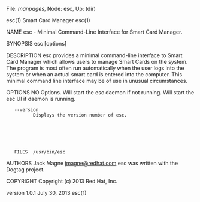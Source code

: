 File: *manpages*,  Node: esc,  Up: (dir)

esc(1)                        Smart Card Manager                        esc(1)



NAME
       esc - Minimal Command-Line Interface for Smart Card Manager.


SYNOPSIS
       esc [options]


DESCRIPTION
       esc  provides  a  minimal  command-line interface to Smart Card Manager
       which allows users to manage Smart Cards on the system. The program  is
       most often run automatically when the user logs into the system or when
       an actual smart card is entered into the computer. This minimal command
       line interface may be of use in unusual circumstances.


OPTIONS
       NO Options.
              Will  start the esc daemon if not running. Will start the esc UI
              if daemon is running.


       --version
              Displays the version number of esc.






       FILES  /usr/bin/esc


AUTHORS
       Jack Magne <jmagne@redhat.com> esc was written with  the  Dogtag
       project.


COPYRIGHT
       Copyright (c) 2013 Red Hat, Inc.



version 1.0.1                    July 30, 2013                          esc(1)
